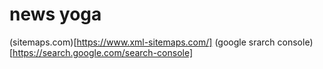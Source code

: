 # news yoga

(sitemaps.com)[https://www.xml-sitemaps.com/]
(google srarch console)[https://search.google.com/search-console]